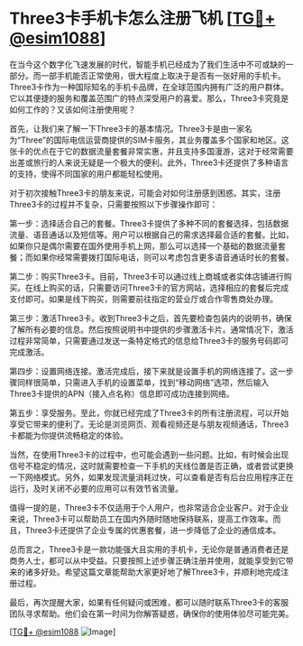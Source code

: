 # Three3卡手机卡怎么注册飞机 [[TG💪+ @esim1088](https://t.me/s/esim1088)]

在当今这个数字化飞速发展的时代，智能手机已经成为了我们生活中不可或缺的一部分。而一部手机能否正常使用，很大程度上取决于是否有一张好用的手机卡。Three3卡作为一种国际知名的手机卡品牌，在全球范围内拥有广泛的用户群体。它以其便捷的服务和覆盖范围广的特点深受用户的喜爱。那么，Three3卡究竟是如何工作的？又该如何注册使用呢？

首先，让我们来了解一下Three3卡的基本情况。Three3卡是由一家名为“Three”的国际电信运营商提供的SIM卡服务，其业务覆盖多个国家和地区。这张卡的优点在于它的数据流量套餐非常实惠，并且支持多国漫游，这对于经常需要出差或旅行的人来说无疑是一个极大的便利。此外，Three3卡还提供了多种语言的支持，使得不同国家的用户都能轻松使用。

对于初次接触Three3卡的朋友来说，可能会对如何注册感到困惑。其实，注册Three3卡的过程并不复杂，只需要按照以下步骤操作即可：

第一步：选择适合自己的套餐。Three3卡提供了多种不同的套餐选择，包括数据流量、语音通话以及短信等。用户可以根据自己的需求选择最合适的套餐。比如，如果你只是偶尔需要在国外使用手机上网，那么可以选择一个基础的数据流量套餐；而如果你经常需要拨打国际电话，则可以考虑包含更多语音通话时长的套餐。

第二步：购买Three3卡。目前，Three3卡可以通过线上商城或者实体店铺进行购买。在线上购买的话，只需要访问Three3卡的官方网站，选择相应的套餐后完成支付即可。如果是线下购买，则需要前往指定的营业厅或合作零售商处办理。

第三步：激活Three3卡。收到Three3卡之后，首先要检查包装内的说明书，确保了解所有必要的信息。然后按照说明书中提供的步骤激活卡片。通常情况下，激活过程非常简单，只需要通过发送一条特定格式的信息给Three3卡的服务号码即可完成激活。

第四步：设置网络连接。激活完成后，接下来就是设置手机的网络连接了。这一步骤同样很简单，只需进入手机的设置菜单，找到“移动网络”选项，然后输入Three3卡提供的APN（接入点名称）信息即可成功连接到网络。

第五步：享受服务。至此，你就已经完成了Three3卡的所有注册流程，可以开始享受它带来的便利了。无论是浏览网页、观看视频还是与朋友视频通话，Three3卡都能为你提供流畅稳定的体验。

当然，在使用Three3卡的过程中，也可能会遇到一些问题。比如，有时候会出现信号不稳定的情况，这时就需要检查一下手机的天线位置是否正确，或者尝试更换一下网络模式。另外，如果发现流量消耗过快，可以查看是否有后台应用程序正在运行，及时关闭不必要的应用可以有效节省流量。

值得一提的是，Three3卡不仅适用于个人用户，也非常适合企业客户。对于企业来说，Three3卡可以帮助员工在国内外随时随地保持联系，提高工作效率。而且，Three3卡还提供了企业专属的优惠套餐，进一步降低了企业的通信成本。

总而言之，Three3卡是一款功能强大且实用的手机卡，无论你是普通消费者还是商务人士，都可以从中受益。只要按照上述步骤正确注册并使用，就能享受到它带来的诸多好处。希望这篇文章能帮助大家更好地了解Three3卡，并顺利地完成注册过程。

最后，再次提醒大家，如果有任何疑问或困难，都可以随时联系Three3卡的客服团队寻求帮助。他们会在第一时间为你解答疑惑，确保你的使用体验尽可能完美。

[[TG💪+ @esim1088](https://t.me/s/esim1088) ![Image](https://i.postimg.cc/4NQfJmqS/Snipaste-2025-05-13-00-14-12.png)]